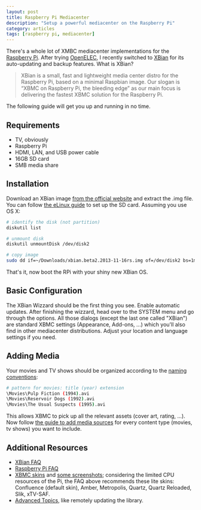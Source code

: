 ```yaml
---
layout: post
title: Raspberry Pi Mediacenter
description: "Setup a powerful mediacenter on the Raspberry Pi"
category: articles
tags: [raspberry pi, mediacenter]
---
```


There's a whole lot of XMBC mediacenter implementations for the [Raspberry Pi](http://www.raspberrypi.org). After trying [OpenELEC](http://openelec.tv), I recently switched to [XBian](http://www.xbian.org) for its auto-updating and backup features. What is XBian?

> XBian is a small, fast and lightweight media center distro for the Raspberry Pi, based on a minimal Raspbian image. Our slogan is “XBMC on Raspberry Pi, the bleeding edge” as our main focus is delivering the fastest XBMC solution for the Raspberry Pi.

The following guide will get you up and running in no time.


Requirements
------------

* TV, obviously
* Raspberry Pi
* HDMI, LAN, and USB power cable
* 16GB SD card
* SMB media share


Installation
------------

Download an XBian image [from the official website](http://www.xbian.org/download/) and extract the .img file. You can follow [the eLinux guide](http://elinux.org/RPi_Easy_SD_Card_Setup#Using_command_line_tools_.281.29) to set up the SD card. Assuming you use OS X:


~~~ bash
# identify the disk (not partition)
diskutil list

# unmount disk
diskutil unmountDisk /dev/disk2

# copy image
sudo dd if=~/Downloads/xbian.beta2.2013-11-16rs.img of=/dev/disk2 bs=1m
~~~

That's it, now boot the RPi with your shiny new XBian OS.


Basic Configuration
-------------------

The XBian Wizzard should be the first thing you see. Enable automatic updates. After finishing the wizzard, head over to the SYSTEM menu and go through the options. All those dialogs (except the last one called "XBian") are standard XBMC settings (Appearance, Add-ons, ...) which you'll also find in other mediacenter distributions. Adjust your location and language settings if you need.


Adding Media
------------

Your movies and TV shows should be organized according to the [naming conventions](http://wiki.xbmc.org/index.php?title=Video_library/Naming_files):

~~~ bash
# pattern for movies: title (year) extension
\Movies\Pulp Fiction (1994).avi
\Movies\Reservoir Dogs (1992).avi
\Movies\The Usual Suspects (1995).avi
~~~

This allows XBMC to pick up all the relevant assets (cover art, rating, ...). Now follow [the guide to add media sources](http://wiki.xbmc.org/index.php?title=Video_library/Adding_media_sources) for every content type (movies, tv shows) you want to include.


Additional Resources
--------------------

* [XBian FAQ](http://www.xbian.org/faqs/)
* [Raspberry Pi FAQ](http://wiki.xbmc.org/index.php?title=Raspberry_Pi/FAQ)
* [XBMC skins](http://wiki.xbmc.org/index.php?title=Category:Skins) and [some screenshots](http://wiki.xbmc.org/index.php?title=Skin_screenshots); considering the limited CPU resources of the Pi, the FAQ above recommends these lite skins: Confluence (default skin), Amber, Metropolis, Quartz, Quartz Reloaded, Slik, xTV-SAF.
* [Advanced Topics](http://wiki.xbmc.org/index.php?title=Advanced_topics), like remotely updating the library.

